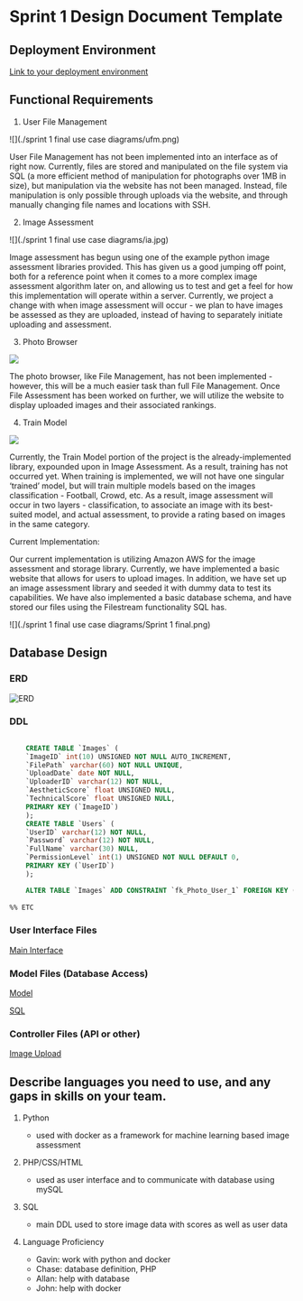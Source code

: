 # Sprint 1 Design Document Template

## Deployment Environment

[Link to your deployment environment](http://rji.glike.cf)

## Functional Requirements


1. User File Management

![](./sprint 1 final use case diagrams/ufm.png)

User File Management has not been implemented into an interface as of right now. Currently, files are stored and manipulated on the file system via SQL (a more efficient method of manipulation for photographs over 1MB in size), but manipulation via the website has not been managed. Instead, file manipulation is only possible through uploads via the website, and through manually changing file names and locations with SSH.

2. Image Assessment	

![](./sprint 1 final use case diagrams/ia.jpg)

Image assessment has begun using one of the example python image assessment libraries provided. This has given us a good jumping off point, both for a reference point when it comes to a more complex image assessment algorithm later on, and allowing us to test and get a feel for how this implementation will operate within a server. Currently, we project a change with when image assessment will occur - we plan to have images be assessed as they are uploaded, instead of having to separately initiate uploading and assessment.

3. Photo Browser

![](./UseCaseDiagrams/pb.jpg)

The photo browser, like File Management, has not been implemented - however, this will be a much easier task than full File Management. Once File Assessment has been worked on further, we will utilize the website to display uploaded images and their associated rankings.

4. Train Model

![](./UseCaseDiagrams/tm.png)

Currently, the Train Model portion of the project is the already-implemented library, expounded upon in Image Assessment. As a result, training has not occurred yet. When training is implemented, we will not have one singular ‘trained’ model, but will train multiple models based on the images classification - Football, Crowd, etc. As a result, image assessment will occur in two layers - classification, to associate an image with its best-suited model, and actual assessment, to provide a rating based on images in the same category.

Current Implementation:

Our current implementation is utilizing Amazon AWS for the image assessment and storage library. Currently, we have implemented a basic website that allows for users to upload images. In addition, we have set up an image assessment library and seeded it with dummy data to test its capabilities. We have also implemented a basic database schema, and have stored our files using the Filestream functionality SQL has. 

![](./sprint 1 final use case diagrams/Sprint 1 final.png)


## Database Design

### ERD

![ERD](./image_assessment_erd.png)

### DDL 

```SQL

    CREATE TABLE `Images` (
    `ImageID` int(10) UNSIGNED NOT NULL AUTO_INCREMENT,
    `FilePath` varchar(60) NOT NULL UNIQUE,
    `UploadDate` date NOT NULL,
    `UploaderID` varchar(12) NOT NULL,
    `AestheticScore` float UNSIGNED NULL,
    `TechnicalScore` float UNSIGNED NULL,
    PRIMARY KEY (`ImageID`) 
    );
    CREATE TABLE `Users` (
    `UserID` varchar(12) NOT NULL,
    `Password` varchar(12) NOT NULL,
    `FullName` varchar(30) NULL,
    `PermissionLevel` int(1) UNSIGNED NOT NULL DEFAULT 0,
    PRIMARY KEY (`UserID`) 
    );

    ALTER TABLE `Images` ADD CONSTRAINT `fk_Photo_User_1` FOREIGN KEY (`UploaderID`) REFERENCES `Users` (`UserID`);
    
%% ETC
```    


### User Interface Files

[Main Interface](./index.html)



### Model Files (Database Access)

[Model](https://github.com/computationalmystic/RJI-group1/tree/model) 

[SQL](./image_assessment_schema.sql)



### Controller Files (API or other)

[Image Upload](./upload.php)


## Describe languages you need to use, and any gaps in skills on your team. 

1. Python
    - used with docker as a framework for machine learning based image assessment
2. PHP/CSS/HTML 
    - used as user interface and to communicate with database using mySQL
3. SQL
    - main DDL used to store image data with scores as well as user data
    
4. Language Proficiency
    - Gavin: work with python and docker
    - Chase: database definition, PHP
    - Allan: help with database
    - John: help with docker


